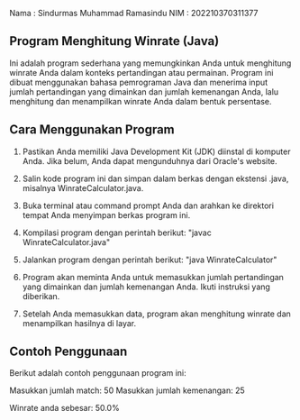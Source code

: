 Nama : Sindurmas Muhammad Ramasindu
NIM : 202210370311377

## Program Menghitung Winrate (Java)
Ini adalah program sederhana yang memungkinkan Anda untuk menghitung winrate Anda dalam konteks pertandingan atau permainan. Program ini dibuat menggunakan bahasa pemrograman Java dan menerima input jumlah pertandingan yang dimainkan dan jumlah kemenangan Anda, lalu menghitung dan menampilkan winrate Anda dalam bentuk persentase.

## Cara Menggunakan Program
1. Pastikan Anda memiliki Java Development Kit (JDK) diinstal di komputer Anda. Jika belum, Anda dapat mengunduhnya dari Oracle's website.

2. Salin kode program ini dan simpan dalam berkas dengan ekstensi .java, misalnya WinrateCalculator.java.

3. Buka terminal atau command prompt Anda dan arahkan ke direktori tempat Anda menyimpan berkas program ini.

4. Kompilasi program dengan perintah berikut: "javac WinrateCalculator.java"

5. Jalankan program dengan perintah berikut: "java WinrateCalculator"

6. Program akan meminta Anda untuk memasukkan jumlah pertandingan yang dimainkan dan jumlah kemenangan Anda. Ikuti instruksi yang diberikan.

7. Setelah Anda memasukkan data, program akan menghitung winrate dan menampilkan hasilnya di layar.

## Contoh Penggunaan
Berikut adalah contoh penggunaan program ini:

Masukkan jumlah match: 50
Masukkan jumlah kemenangan: 25

Winrate anda sebesar: 50.0%


